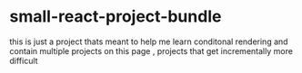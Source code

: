 # small-react-project-bundle
 this is just a project thats meant to help me learn conditonal rendering and contain multiple projects on this page , projects that get incrementally more difficult
